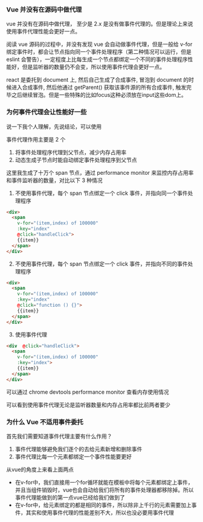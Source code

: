 ### Vue 并没有在源码中做代理

vue 并没有在源码中做代理， 至少是 2.x 是没有做事件代理的。但是理论上来说使用事件代理性能会更好一点。

阅读 vue 源码的过程中，并没有发现 vue 会自动做事件代理，但是一般给 v-for 绑定事件时，都会让节点指向同一个事件处理程序（第二种情况可以运行，但是 eslint 会警告），一定程度上比每生成一个节点都绑定一个不同的事件处理程序性能好，但是监听器的数量仍不会变，所以使用事件代理会更好一点。

react 是委托到 document 上, 然后自己生成了合成事件, 冒泡到 document 的时候进入合成事件, 然后他通过 getParent() 获取该事件源的所有合成事件, 触发完毕之后继续冒泡。但是一些特殊的比如focus这种必须放在input这些dom上。

### 为何事件代理会让性能好一些                                                 

说一下我个人理解，先说结论，可以使用

事件代理作用主要是 2 个

1. 将事件处理程序代理到父节点，减少内存占用率
2. 动态生成子节点时能自动绑定事件处理程序到父节点

这里我生成了十万个 span 节点，通过 performance monitor 来监控内存占用率和事件监听器的数量，对比以下 3 种情况

1. 不使用事件代理，每个 span 节点绑定一个 click 事件，并指向同一个事件处理程序
```html
<div>
  <span 
    v-for="(item,index) of 100000" 
    :key="index" 
    @click="handleClick">
    {{item}}
  </span>
</div>
```

2. 不使用事件代理，每个 span 节点绑定一个 click 事件，并指向不同的事件处理程序
```html
<div>
  <span 
    v-for="(item,index) of 100000" 
    :key="index" 
    @click="function () {}">
    {{item}}
  </span>
</div>
```

3. 使用事件代理
```html
<div  @click="handleClick">
  <span 
    v-for="(item,index) of 100000"  
    :key="index">
    {{item}}
  </span>
</div>
```

可以通过 chrome devtools performance monitor 查看内存使用情况                           

可以看到使用事件代理无论是监听器数量和内存占用率都比前两者要少                 

### 为什么 Vue 不适用事件委托

首先我们需要知道事件代理主要有什么作用？

1. 事件代理能够避免我们逐个的去给元素新增和删除事件
2. 事件代理比每一个元素都绑定一个事件性能要更好

从vue的角度上来看上面两点

- 在v-for中，我们直接用一个for循环就能在模板中将每个元素都绑定上事件，并且当组件销毁时，vue也会自动给我们将所有的事件处理器都移除掉。所以事件代理能做到的第一点vue已经给我们做到了                         
- 在v-for中，给元素绑定的都是相同的事件，所以除非上千行的元素需要加上事件，其实和使用事件代理的性能差别不大，所以也没必要用事件代理                       

